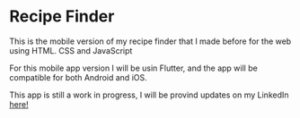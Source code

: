 # Recipe Finder

This is the mobile version of my recipe finder that I made before for the web using HTML. CSS and JavaScript

For this mobile app version I will be usin Flutter, and the app will be compatible for both Android and iOS.

This app is still a work in progress, I will be provind updates on my LinkedIn [here!](https://www.linkedin.com/in/david-vasquez-yeg/)


